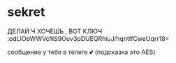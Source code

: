 # sekret

ДЕЛАЙ Ч ХОЧЕШЬ , ВОТ КЛЮЧ :odLIOpWWVcNS9Ouv3pDUEQRhiuJ/hqntIfCweUqrr18=

сообщение у тебя в телеге 💕 (подсказка это AES)

